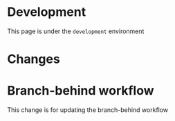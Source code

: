 # Development

This page is under the `development` environment

# Changes

# Branch-behind workflow

This change is for updating the branch-behind workflow
